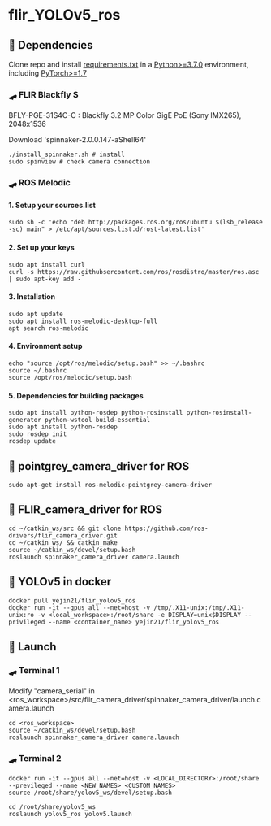 # flir_YOLOv5_ros

## 🥢 Dependencies

Clone repo and install [requirements.txt](https://github.com/YeJin20/flir_YOLOv5_ros/blob/main/requirements.txt) in a [Python>=3.7.0](https://projooni.tistory.com/entry/ubuntu%EC%97%90%EC%84%9C-apt-get%EC%9C%BC%EB%A1%9C-python37-pip-%EC%84%A4%EC%B9%98-%EB%B0%8F-%EC%8B%AC%EB%B3%BC%EB%A6%AD-%EB%A7%81%ED%81%AC-%EC%84%A4%EC%A0%95%ED%95%98%EA%B8%B0) environment, including [PyTorch>=1.7](https://enjoysomething.tistory.com/52)


### 🛹 FLIR Blackfly S
BFLY-PGE-31S4C-C : Blackfly 3.2 MP Color GigE PoE (Sony IMX265), 2048x1536 


Download 'spinnaker-2.0.0.147-aShell64'
```Shell
./install_spinnaker.sh # install
sudo spinview # check camera connection
```


### 🛹 ROS Melodic
#### 1. Setup your sources.list
```Shell
sudo sh -c 'echo "deb http://packages.ros.org/ros/ubuntu $(lsb_release -sc) main" > /etc/apt/sources.list.d/rost-latest.list'
```


#### 2. Set up your keys
```Shell
sudo apt install curl
curl -s https://raw.githubsercontent.com/ros/rosdistro/master/ros.asc | sudo apt-key add -
```


#### 3. Installation
```Shell
sudo apt update
sudo apt install ros-melodic-desktop-full
apt search ros-melodic
```


#### 4. Environment setup
```Shell
echo "source /opt/ros/melodic/setup.bash" >> ~/.bashrc
source ~/.bashrc
source /opt/ros/melodic/setup.bash
```


#### 5. Dependencies for building packages
```Shell
sudo apt install python-rosdep python-rosinstall python-rosinstall-generator python-wstool build-essential
sudo apt install python-rosdep
sudo rosdep init
rosdep update
```


## 🥢 pointgrey_camera_driver for ROS
```Shell
sudo apt-get install ros-melodic-pointgrey-camera-driver
```

## 🥢 FLIR_camera_driver for ROS
```Shell
cd ~/catkin_ws/src && git clone https://github.com/ros-drivers/flir_camera_driver.git
cd ~/catkin_ws/ && catkin_make
source ~/catkin_ws/devel/setup.bash
roslaunch spinnaker_camera_driver camera.launch
```


## 🥢 YOLOv5 in docker
```Shell
docker pull yejin21/flir_yolov5_ros
docker run -it --gpus all --net=host -v /tmp/.X11-unix:/tmp/.X11-unix:ro -v <local_workspace>:/root/share -e DISPLAY=unix$DISPLAY --privileged --name <container_name> yejin21/flir_yolov5_ros
```


## 🥢 Launch


### 🛹 Terminal 1


Modify "camera_serial" in <ros_workspace>/src/flir_camera_driver/spinnaker_camera_driver/launch.camera.launch
```Shell
cd <ros_workspace>
source ~/catkin_ws/devel/setup.bash
roslaunch spinnaker_camera_driver camera.launch
```


### 🛹 Terminal 2


```Shell
docker run -it --gpus all --net=host -v <LOCAL_DIRECTORY>:/root/share --previleged --name <NEW_NAMES> <CUSTOM_NAMES>
source /root/share/yolov5_ws/devel/setup.bash
```


```Shell
cd /root/share/yolov5_ws
roslaunch yolov5_ros yolov5.launch
```



